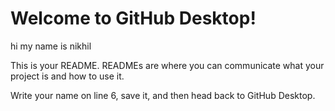 # Welcome to GitHub Desktop!
hi my name is nikhil

This is your README. READMEs are where you can communicate what your project is and how to use it.

Write your name on line 6, save it, and then head back to GitHub Desktop.
